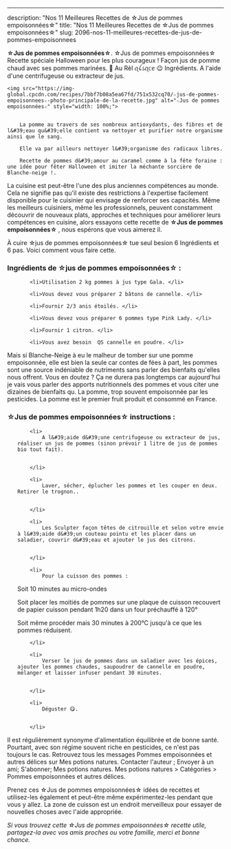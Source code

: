 ---
description: "Nos 11 Meilleures Recettes de ☆Jus de pommes empoisonnées☆"
title: "Nos 11 Meilleures Recettes de ☆Jus de pommes empoisonnées☆"
slug: 2096-nos-11-meilleures-recettes-de-jus-de-pommes-empoisonnees

<p>
	<strong>☆Jus de pommes empoisonnées☆</strong>. 
	☆Jus de pommes empoisonnées☆ Recette spéciale Halloween pour les plus courageux ! Façon jus de pomme chaud avec ses pommes marinées. 🎃 Au Rèl ꪖꪶડꪖᥴꫀ 😉 Ingrédients. A l&#39;aide d&#39;une centrifugeuse ou extracteur de jus.
</p>
<p>
	
	<img src="https://img-global.cpcdn.com/recipes/7bbf7b08a5ea67fd/751x532cq70/☆jus-de-pommes-empoisonnees☆-photo-principale-de-la-recette.jpg" alt="☆Jus de pommes empoisonnées☆" style="width: 100%;">
	
	
		La pomme au travers de ses nombreux antioxydants, des fibres et de l&#39;eau qu&#39;elle contient va nettoyer et purifier notre organisme ainsi que le sang.
	
		Elle va par ailleurs nettoyer l&#39;organisme des radicaux libres.
	
		Recette de pommes d&#39;amour au caramel comme à la fête foraine : une idée pour fêter Halloween et imiter la méchante sorcière de Blanche-neige !.
	
</p>

La cuisine est peut-être l'une des plus anciennes compétences au monde. Cela ne signifie pas qu'il existe des restrictions à l'expertise facilement disponible pour le cuisinier qui envisage de renforcer ses capacités. Même les meilleurs cuisiniers, même les professionnels, peuvent constamment découvrir de nouveaux plats, approches et techniques pour améliorer leurs compétences en cuisine, alors essayons cette recette de <strong> ☆Jus de pommes empoisonnées☆ </strong>, nous espérons que vous aimerez il.

<!--inarticleads1-->

À cuire ☆jus de pommes empoisonnées☆ tue seul besion 6 Ingrédients et 6 pas. Voici comment vous faire cette.

<h3>Ingrédients de ☆jus de pommes empoisonnées☆ :</h3>

<ol>
	
		<li>Utilisation 2 kg pommes à jus type Gala. </li>
	
		<li>Vous devez vous préparer 2 bâtons de cannelle. </li>
	
		<li>Fournir 2/3 anis étoilés. </li>
	
		<li>Vous devez vous préparer 6 pommes type Pink Lady. </li>
	
		<li>Fournir 1 citron. </li>
	
		<li>Vous avez besoin  QS cannelle en poudre. </li>
	
</ol>

Mais si Blanche-Neige à eu le malheur de tomber sur une pomme empoisonnée, elle est bien la seule car contes de fées à part, les pommes sont une source indéniable de nutriments sans parler des bienfaits qu&#39;elles nous offrent. Vous en doutez ? Ça ne durera pas longtemps car aujourd&#39;hui je vais vous parler des apports nutritionnels des pommes et vous citer une dizaines de bienfaits qu. La pomme, trop souvent empoisonnée par les pesticides. La pomme est le premier fruit produit et consommé en France. 

<!--inarticleads2-->

<h3>☆Jus de pommes empoisonnées☆ instructions :</h3>

<ol>
	
		<li>
			A l&#39;aide d&#39;une centrifugeuse ou extracteur de jus, réaliser un jus de pommes (sinon prévoir 1 litre de jus de pommes bio tout fait).
			
			
		</li>
	
		<li>
			Laver, sécher, éplucher les pommes et les couper en deux. Retirer le trognon..
			
			
		</li>
	
		<li>
			Les Sculpter façon têtes de citrouille et selon votre envie à l&#39;aide d&#39;un couteau pointu et les placer dans un saladier, couvrir d&#39;eau et ajouter le jus des citrons.
			
			
		</li>
	
		<li>
			Pour la cuisson des pommes : 

Soit 10 minutes au micro-ondes 

Soit placer les moitiés de pommes sur une plaque de cuisson recouvert de papier cuisson pendant 1h20 dans un four préchauffé à 120°

Soit même procéder mais 30 minutes à 200°C jusqu&#39;à ce que les pommes réduisent.
			
			
		</li>
	
		<li>
			Verser le jus de pommes dans un saladier avec les épices, ajouter les pommes chaudes, saupoudrer de cannelle en poudre, mélanger et laisser infuser pendant 30 minutes.
			
			
		</li>
	
		<li>
			Déguster 😋.
			
			
		</li>
	
</ol>

Il est régulièrement synonyme d&#39;alimentation équilibrée et de bonne santé. Pourtant, avec son régime souvent riche en pesticides, ce n&#39;est pas toujours le cas. Retrouvez tous les messages Pommes empoisonnées et autres délices sur Mes potions natures. Contacter l&#39;auteur ; Envoyer à un ami; S&#39;abonner; Mes potions natures. Mes potions natures &gt; Catégories &gt; Pommes empoisonnées et autres délices. 

<!--inarticleads1-->

<p>
Prenez ces ☆Jus de pommes empoisonnées☆ idées de recettes et utilisez-les également et peut-être même expérimentez-les pendant que vous y allez. La zone de cuisson est un endroit merveilleux pour essayer de nouvelles choses avec l'aide appropriée.
</p>

<p>
<i>Si vous trouvez cette ☆Jus de pommes empoisonnées☆ recette utile, partagez-la avec vos amis proches ou votre famille, merci et bonne chance.</i>
</p>
